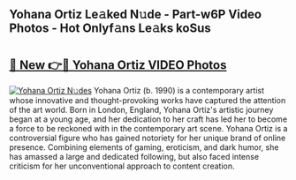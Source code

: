 ## Yohana Ortiz Le𝚊ked N𝚞de - Part-w6P Video Photos - Hot Onlyf𝚊ns Le𝚊ks koSus

# <h2><a href="http://ab67576.deff.icu/?id=Yohana+Ortiz">🔗 New 👉🔴 Yohana Ortiz VIDEO Photos</a></h2>

[![Yohana Ortiz N𝚞des](https://i.imgur.com/rIISA9y.gif)](http://ab67576.deff.icu/?id=Yohana+Ortiz)
Yohana Ortiz (b. 1990) is a contemporary artist whose innovative and thought-provoking works have captured the attention of the art world. Born in London, England, Yohana Ortiz's artistic journey began at a young age, and her dedication to her craft has led her to become a force to be reckoned with in the contemporary art scene. Yohana Ortiz is a controversial figure who has gained notoriety for her unique brand of online presence. Combining elements of gaming, eroticism, and dark humor, she has amassed a large and dedicated following, but also faced intense criticism for her unconventional approach to content creation.
